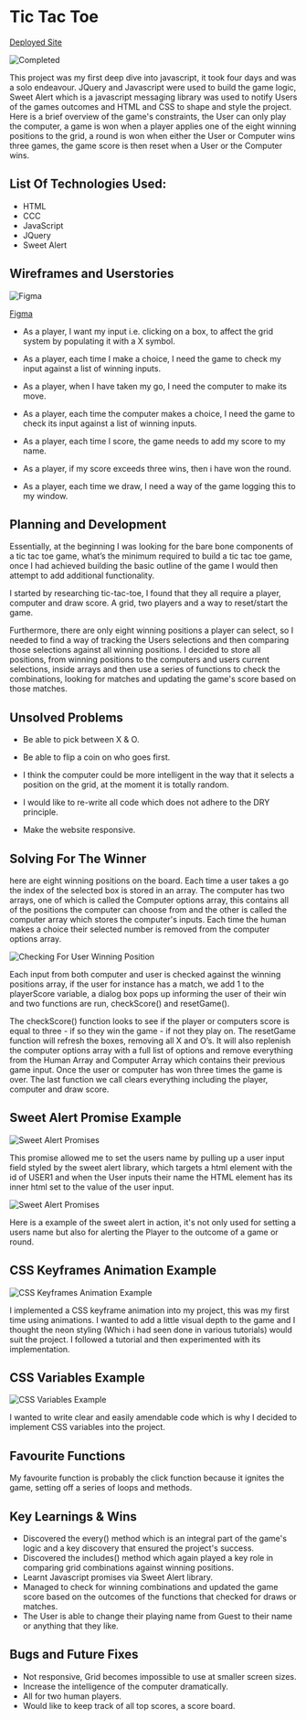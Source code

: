 # Tic Tac Toe

<a href="https://christopher-k-c.github.io/SEI-64_PROJECT_ONE/">Deployed Site</a>

![Completed](/final.png)

This project was my first deep dive into javascript, it took four days and was a solo endeavour. JQuery and Javascript were used to build the game logic, Sweet Alert which is a javascript messaging library was used to notify Users of the games outcomes and HTML and CSS to shape and style the project. Here is a brief overview of the game's constraints, the User can only play the computer, a game is won when a player applies one of the eight winning positions to the grid, a round is won when either the User or Computer wins three games, the game score is then reset when a User or the Computer wins.

## List Of Technologies Used:

* HTML
* CCC
* JavaScript
* JQuery
* Sweet Alert


## Wireframes and Userstories 

![Figma](/figma.png)

<a href="https://www.figma.com/file/pk7l77rXgNJoFsfVeHWQnc/Untitled?node-id=0%3A1"> Figma </a>


* As a player, I want my input i.e. clicking on a box, to affect the grid system by populating it with a X symbol.

* As a player, each time I make a choice, I need the game to check my input against a list of winning inputs.

* As a player, when I have taken my go, I need the computer to make its move.

* As a player, each time the computer makes a choice, I need the game to check its input against a list of winning inputs.

* As a player, each time I score, the game needs to add my score to my name.

* As a player, if my score exceeds three wins, then i have won the round.

* As a player, each time we draw, I need a way of the game logging this to my window.


## Planning and Development
Essentially, at the beginning I was looking for the bare bone components of a tic tac toe game, what’s the minimum required to build a tic tac toe game, once I had achieved building the basic outline of the game I would then attempt to add additional functionality.

I started by researching tic-tac-toe, I found that they all require a player, computer and draw score. A grid, two players and a way to reset/start the game. 

Furthermore, there are only eight winning positions a player can select, so I needed to find a way of tracking the Users selections and then comparing those selections against all winning positions. I decided to store all positions, from winning positions to the computers and users current selections, inside arrays and then use a series of functions to check the combinations, looking for matches and updating the game's score based on those matches.


## Unsolved Problems

* Be able to pick between X & O.

* Be able to flip a coin on who goes first.

* I think the computer could be more intelligent in the way that it selects a position on the grid, at the moment it is totally random.

* I would like to re-write all code which does not adhere to the DRY principle.

* Make the website responsive.


## Solving For The Winner

here are eight winning positions on the board. Each time a user takes a go the index of the selected box is stored in an array. The computer has two arrays, one of which is called the Computer options array, this contains all of the positions the computer can choose from and the other is called the computer array which stores the computer's inputs. Each time the human makes a choice their selected number is removed from the computer options array.

![Checking For User Winning Position](/game_logic.png)

Each input from both computer and user is checked against the winning positions array, if the user for instance has a match, we add 1 to the playerScore variable, a dialog box pops up informing the user of their win and two functions are run, checkScore() and resetGame().

The checkScore() function looks to see if the player or computers score is equal to three - if so they win the game - if not they play on. The resetGame function will refresh the boxes, removing all X and O’s. It will also replenish the computer options array with a full list of options and remove everything from the Human Array and Computer Array which contains their previous game input.
Once the user or computer has won three times the game is over. The last function we call clears everything including the player, computer and draw score.

## Sweet Alert Promise Example

![Sweet Alert Promises](/sweetalert-two.png)

This promise allowed me to set the users name by pulling up a user input field styled by the sweet alert library, which targets a html element with the id of USER1 and when the User inputs their name the HTML element has its inner html set to the value of the user input.

![Sweet Alert Promises](/sweetalert.png)

Here is a example of the sweet alert in action, it's not only used for setting a users name but also for alerting the Player to the outcome of a game or round.


## CSS Keyframes Animation Example
![CSS Keyframes Animation Example](/keyframe.png)

I implemented a CSS keyframe animation into my project, this was my first time using animations. I wanted to add a little visual depth to the game and I thought the neon styling (Which i had seen done in various tutorials) would suit the project. I followed a tutorial and then experimented with its implementation.



## CSS Variables Example
![CSS Variables Example](/css-vars.png)

I wanted to write clear and easily amendable code which is why I decided to implement CSS variables into the project.



## Favourite Functions

My favourite function is probably the click function because it ignites the game, setting off a series of loops and methods.

## Key Learnings & Wins

- Discovered the every() method which is an integral part of the game's logic and a key discovery that ensured the project's success.
- Discovered the includes() method which again played a key role in comparing grid combinations against winning positions.
- Learnt Javascript promises via Sweet Alert library.
- Managed to check for winning combinations and updated the game score based on the outcomes of the functions that checked for draws or matches.
- The User is able to change their playing name from Guest to their name or anything that they like.


## Bugs and Future Fixes

- Not responsive, Grid becomes impossible to use at smaller screen sizes.
- Increase the intelligence of the computer dramatically.
- All for two human players.
- Would like to keep track of all top scores, a score board.





